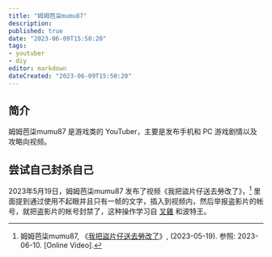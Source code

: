 ```yaml
---
title: "姆姆芭柒mumu87"
description:
published: true
date: "2023-06-09T15:50:20"
tags:
- youtuber
- diy
editor: markdown
dateCreated: "2023-06-09T15:50:20"
---
```


## 简介

姆姆芭柒mumu87 是游戏类的 YouTuber，主要是发布手机和 PC 游戏剧情以及攻略向视频。

## 尝试自己封杀自己

2023年5月19日，姆姆芭柒mumu87 发布了视频《我把盜片仔送去勞改了》，[^1Phps] 里面提到通过使用不起眼并且只有一帧的文字，插入到视频内，然后举报盗影片的帐号，就把盗影片的帐号封禁了，这种操作学习自 [叉雞](/people/Fork_chicken.md) 和波特王。

[^1Phps]: 姆姆芭柒mumu87, 《[我把盜片仔送去勞改了](https://www.youtube.com/watch?v=wIFSNJ1Phps)》, (2023-05-19). 参照: 2023-06-10. [Online Video].
